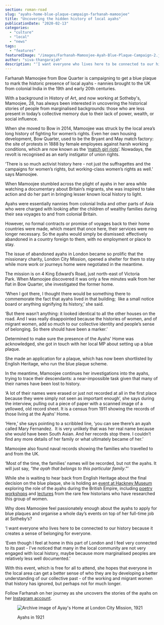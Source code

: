 ```yaml
---
section: roman-road
slug: "ayahs-home-blue-plaque-campaign-farhanah-mamoojee"
title: "Uncovering the hidden history of local ayahs"
publicationDate: "2020-02-13"
categories: 
  - "culture"
  - "local"
  - "news"
tags: 
  - "features"
featuredImage: "/images/Farhanah-Mamoojee-Ayah-Blue-Plaque-Campaign-2.jpg"
author: "siva-thangarajah"
description: "‘I want everyone who lives here to be connected to our history because it adds a sense of belonging for everyone.’"
---
```


Farhanah Mamoojee from Bow Quarter is campaigning to get a blue plaque to mark the historic presence of local ayahs - nannies brought to the UK from colonial India in the 19th and early 20th centuries.

With a background in History of Art, and now working at Sotheby's, Mamoojee, 28, has always been interested in uncovering the historical stories of people from marginalised backgrounds: those who are less present in today’s collective memory due to their lack of power, wealth, or social influence.

When she moved to Bow in 2014, Mamoojee was struck by the local area’s long history of fighting for women’s rights. Even her own housing development, Bow Quarter, used to be the Bryant and May match factory: the site of protests in 1888 by female employees against harsh working conditions, which are now known as the ‘[match girl riots](https://romanroadlondon.com/annie-besant-match-girl-riots-bow/)’. Nowadays, the revolt is recognised as an early instigator of union rights.

‘There is so much activist history here - not just the suffragettes and the campaigns for women’s rights, but working-class women’s rights as well.’ says Mamoojee.

When Mamoojee stumbled across the plight of ayahs in her area while watching a documentary about Britain’s migrants, she was inspired to take action and do her part in bringing lesser known local history to light.

Ayahs were essentially nannies from colonial India and other parts of Asia who were charged with looking after the children of wealthy families during their sea voyages to and from colonial Britain.

However, no formal contracts or promise of voyages back to their home countries were made, which meant that once here, their services were no longer necessary. So the ayahs would simply be dismissed: effectively abandoned in a country foreign to them, with no employment or place to stay. 

The issue of abandoned ayahs in London became so prolific that the missionary charity, London City Mission, opened a shelter for them to stay while more work or journeys home were negotiated in the meantime.

The mission is on 4 King Edward’s Road, just north-east of Victoria Park. When Mamoojee discovered it was only a few minutes walk from her flat in Bow Quarter, she investigated the former home.

‘When I got there, I thought there would be something there to commemorate the fact that ayahs lived in that building;  like a small notice board or anything signifying its history,’ she said.

‘But there wasn’t anything: it looked identical to all the other houses on the road. And I was really disappointed because the histories of women, and of migrant women, add so much to our collective identity and people’s sense of belonging. So there should have been a marker.’

Determined to make sure the presence of the Ayahs' Home was acknowledged, she got in touch with her local MP about setting up a blue plaque. 

She made an application for a plaque, which has now been shortlisted by English Heritage, who run the blue plaque scheme. 

In the meantime, Mamoojee continues her investigations into the ayahs, trying to trace their descendants: a near-impossible task given that many of their names have been lost to history.

‘A lot of their names were erased or just not recorded at all in the first place because they were simply not seen as important enough’, she says during the interview, pulling out a piece of paper with a scanned image of a yellowed, old record sheet. It is a census from 1911 showing the records of those living at the Ayahs' Home.

‘Here,’ she says pointing to a scribbled line, ‘you can see there’s an ayah called Mary Fernandez.  It is very unlikely that was her real name because she would have been South Asian. And her records stop there. I couldn’t find any more details of her family or what ultimately became of her.’

Mamoojee also found naval records showing the families who travelled to and from the UK.

‘Most of the time, the families’ names will be recorded, but not the ayahs. It will just say, _“the ayah that belongs to this particular family_.”’

While she is waiting to hear back from English Heritage about the final decision on the blue plaque, she is holding an [event at Hackney Museum](https://www.eventbrite.com/o/the-ayahs-home-project-29181529753) exploring the role of the ayahs during the British Empire, including [poetry workshops](https://www.eventbrite.com/e/the-yoniverse-collective-poetry-workshop-hidden-histories-of-south-asian-women-tickets-93496120413) and [lectures](https://www.eventbrite.com/e/lost-histories-ayahs-in-london-tickets-89568480737) from the rare few historians who have researched this group of women.

Why does Mamoojee feel passionately enough about the ayahs to apply for blue plaques and organise a whole day’s events on top of her full-time job at Sotheby’s?

‘I want everyone who lives here to be connected to our history because it creates a sense of belonging for everyone.

‘Even though I feel at home in this part of London and I feel very connected to its past - I’ve noticed that many in the local community are not very engaged with local history, maybe because more marginalised peoples are relatively less well documented.’

With this event, which is free for all to attend, she hopes that everyone in the local area can get a better sense of who they are by developing a better understanding of our collective past - of the working and migrant women that history has ignored, but perhaps not for much longer.

Follow Farhanah on her journey as she uncovers the stories of the ayahs on her [Instagram account](https://www.instagram.com/ayahshome/).

<figure>

![Archive image of Ayay's Home at London City Mission, 1921](/images/Ayah-Blue-Plaque-Campaign-documents-7.jpg)

<figcaption>

Ayahs in 1921

</figcaption>

</figure>
